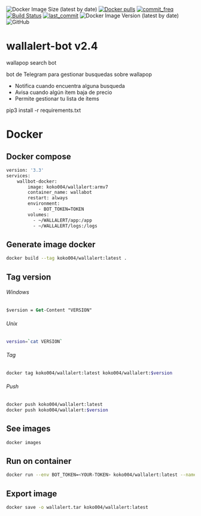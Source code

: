 ![Docker Image Size (latest by date)](https://img.shields.io/docker/image-size/koko004/wallalert) [![Docker pulls](https://img.shields.io/docker/pulls/koko004/wallalert?style=flat-square)](https://hub.docker.com/r/koko004/wallalert)  [![commit_freq](https://img.shields.io/github/commit-activity/m/koko004/wallalert?style=flat-square)](https://github.com/koko004/wallalert/commits) [![Build Status](https://travis-ci.com/koko004/wallalert.svg)](https://travis-ci.com/koko004/wallalert)  [![last_commit](https://img.shields.io/github/last-commit/koko004/wallalert?style=flat-square)](https://github.com/koko004/wallalert/commits) ![Docker Image Version (latest by date)](https://img.shields.io/docker/v/koko004/wallalert) ![GitHub](https://img.shields.io/github/license/koko004/wallalert)


# wallalert-bot v2.4
wallapop search bot

bot de Telegram para gestionar busquedas sobre wallapop

- Notifica cuando encuentra alguna busqueda
- Avisa cuando algún ítem baja de precio
- Permite gestionar tu lista de ítems

pip3 install -r requirements.txt

# Docker

## Docker compose

```bash
version: '3.3'
services:
    wallbot-docker:
        image: koko004/wallalert:armv7
        container_name: wallabot
        restart: always
        environment:
            - BOT_TOKEN=TOKEN
        volumes:
          - ~/WALLALERT/app:/app
          - ~/WALLALERT/logs:/logs
```

## Generate image docker

```bash
docker build --tag koko004/wallalert:latest .
```

## Tag version

###### Windows
```ps
$version = Get-Content "VERSION"
```
###### Unix
```bash
version=`cat VERSION`
```

###### Tag
```bash
docker tag koko004/wallalert:latest koko004/wallalert:$version
```
###### Push
```bash
docker push koko004/wallalert:latest 
docker push koko004/wallalert:$version
```
## See images

```bash
docker images
```

## Run on container

```bash
docker run --env BOT_TOKEN=<YOUR-TOKEN> koko004/wallalert:latest --name wallalert-bot
```

## Export image
```bash
docker save -o wallalert.tar koko004/wallalert:latest
```
